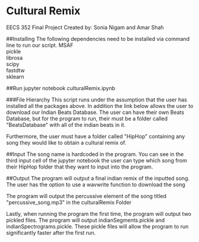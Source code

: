 # Cultural Remix
EECS 352 Final Project
Created by: Sonia Nigam and Amar Shah

##Installing
The following dependencies need to be installed via command line to run our script.
MSAF <br />
pickle <br />
librosa <br />
scipy <br />
fastdtw <br />
sklearn <br />


##Run 
jupyter notebook culturalRemix.ipynb

###File Hierarchy
This script runs under the assumption that the user has installed all the packages above. In addition the link below allows the user to download our Indian Beats Database. The user can have their own Beats Database, but for the program to run, their must be a folder called "BeatsDatabase" with all of the indian beats in it. 

Furthermore, the user must have a folder called "HipHop" containing any song they would like to obtain a cultural remix of. 

##Input
The song name is hardcoded in the program. You can see in the third input cell of the jupyter notebook the user can type which song from their HipHop folder that they want to input into the program. 


##Output
The program will output a final indian remix of the inputted song. The user has the option to use a wavwrite function to download the song

The program will output the percussive element of the song titled "percussive_song.mp3" in the culturalRemix Folder

Lastly, when running the program the first time, the program will output two pickled files. The program will output indianSegments.pickle and indianSpectrograms.pickle. These pickle files will allow the program to run significantly faster after the first run. 

